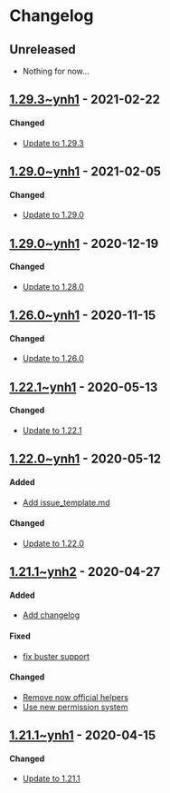Changelog
=========

## Unreleased
- Nothing for now...

## [1.29.3~ynh1](https://github.com/YunoHost-Apps/netdata_ynh/pull/59) - 2021-02-22

#### Changed
* [Update to 1.29.3](https://github.com/YunoHost-Apps/netdata_ynh/pull/58)
## [1.29.0~ynh1](https://github.com/YunoHost-Apps/netdata_ynh/pull/57) - 2021-02-05

#### Changed
* [Update to 1.29.0](https://github.com/YunoHost-Apps/netdata_ynh/pull/56)

## [1.29.0~ynh1](https://github.com/YunoHost-Apps/netdata_ynh/pull/50) - 2020-12-19

#### Changed
* [Update to 1.28.0](https://github.com/YunoHost-Apps/netdata_ynh/pull/50)

## [1.26.0~ynh1](https://github.com/YunoHost-Apps/netdata_ynh/pull/50) - 2020-11-15

#### Changed
* [Update to 1.26.0](https://github.com/YunoHost-Apps/netdata_ynh/pull/50)

## [1.22.1~ynh1](https://github.com/YunoHost-Apps/netdata_ynh/pull/48) - 2020-05-13

#### Changed
* [Update to 1.22.1](https://github.com/YunoHost-Apps/netdata_ynh/pull/48)

## [1.22.0~ynh1](https://github.com/YunoHost-Apps/netdata_ynh/pull/47) - 2020-05-12

#### Added
* [Add issue_template.md](https://github.com/YunoHost-Apps/netdata_ynh/pull/46)

#### Changed
* [Update to 1.22.0](https://github.com/YunoHost-Apps/netdata_ynh/pull/46)

## [1.21.1~ynh2](https://github.com/YunoHost-Apps/netdata_ynh/pull/44) - 2020-04-27

#### Added
* [Add changelog]()

#### Fixed
* [fix buster support]()

#### Changed
* [Remove now official helpers]()
* [Use new permission system]()

## [1.21.1~ynh1](https://github.com/YunoHost-Apps/netdata_ynh/pull/41) - 2020-04-15

#### Changed
* [Update to 1.21.1]()
